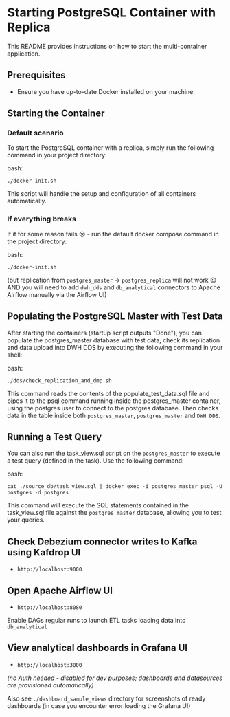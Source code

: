 # Starting PostgreSQL Container with Replica
This README provides instructions on how to start the multi-container application. 

## Prerequisites
- Ensure you have up-to-date Docker installed on your machine.

## Starting the Container

### Default scenario
To start the PostgreSQL container with a replica, simply run the following command in your project directory:

bash:
```
./docker-init.sh
```
This script will handle the setup and configuration of all containers automatically.

### If everything breaks
If it for some reason fails 😢 - run the default docker compose command in the project directory:

bash:
```
./docker-init.sh
```
(but replication from `postgres_master` -> `postgres_replica` will not work 😉 AND you will need to add `dwh_dds` and `db_analytical` connectors to Apache Airflow manually via the Airflow UI)

## Populating the PostgreSQL Master with Test Data
After starting the containers (startup script outputs "Done"), you can populate the postgres_master database with test data, check its replication and data upload into DWH DDS by executing the following command in your shell:

bash:
```
./dds/check_replication_and_dmp.sh
```

This command reads the contents of the populate_test_data.sql file and pipes it to the psql command running inside the postgres_master container, using the postgres user to connect to the postgres database. Then checks data in the table inside both `postgres_master`, `postgres_master` and `DWH DDS`.

## Running a Test Query
You can also run the task_view.sql script on the `postgres_master` to execute a test query (defined in the task). Use the following command:

bash:
```
cat ./source_db/task_view.sql | docker exec -i postgres_master psql -U postgres -d postgres
```
This command will execute the SQL statements contained in the task_view.sql file against the `postgres_master` database, allowing you to test your queries.

## Check Debezium connector writes to Kafka using Kafdrop UI
- `http://localhost:9000`

## Open Apache Airflow UI
- `http://localhost:8080`

Enable DAGs regular runs to launch ETL tasks loading data into `db_analytical`

## View analytical dashboards in Grafana UI
- `http://localhost:3000`

*(no Auth needed - disabled for dev purposes; dashboards and datasources are provisioned automatically)*

Also see `./dashboard_sample_views` directory for screenshots of ready dashboards (in case you encounter error loading the Grafana UI)
